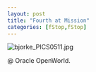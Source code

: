 ```yaml
---
layout: post
title: "Fourth at Mission"
categories: [fStop,fStop]
---
```

<img alt="bjorke_PICS0511.jpg" src="http://www.botzilla.com/blog/archives/pix2014/bjorke_PICS0511.jpg" class="img-responsive" border="0" />

@ Oracle OpenWorld.

<!--more-->

